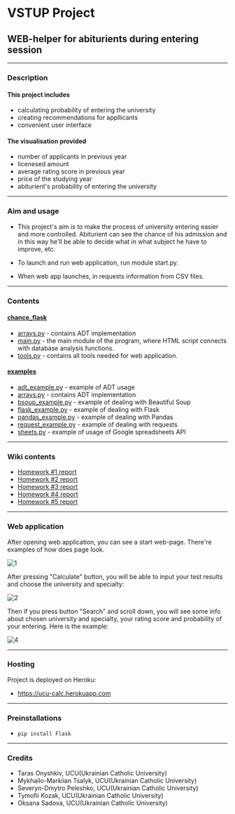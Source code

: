 # VSTUP Project
## WEB-helper for abiturients during entering session
***
### Description
#### This project includes
* calculating probability of entering the university
* creating recommendations for appllicants
* convenient user interface

#### The visualisation provided
* number of applicants in previous year
* licenesed amount
* average rating score in previous year
* price of the studying year
* abiturient's probability of entering the university
***
### Aim and usage
* This project's aim is to make the process of university entering easier and more controlled. Abiturient can see the chance of his admission and in this way he'll be able to decide what in what subject he have to improve, etc.

* To launch and run web application, run module start.py.
* When web app launches, in requests information from CSV files.
***
### Contents
#### [chance_flask](https://github.com/Tsalyk/vstup_project/tree/main/chance_flask)
* [arrays.py](https://github.com/Tsalyk/vstup_project/blob/main/chance_flask/arrays.py) - contains ADT implementation
* [main.py](https://github.com/Tsalyk/vstup_project/blob/main/chance_flask/main.py) - the main module of the program, where HTML script connects with database analysis functions.
* [tools.py](https://github.com/Tsalyk/vstup_project/blob/main/chance_flask/tools.py) - contains all tools needed for web application.
#### [examples](https://github.com/Tsalyk/vstup_project/tree/main/examples)
* [adt_example.py](https://github.com/Tsalyk/vstup_project/blob/main/examples/adt_example.py) - example of ADT usage
* [arrays.py](https://github.com/Tsalyk/vstup_project/blob/main/examples/arrays.py) - contains ADT implementation
* [bsoup_example.py](https://github.com/Tsalyk/vstup_project/blob/main/examples/bsoup_example.py) - example of dealing with Beautiful Soup
* [flask_example.py](https://github.com/Tsalyk/vstup_project/blob/main/examples/flask_example.py) - example of dealing with Flask
* [pandas_example.py](https://github.com/Tsalyk/vstup_project/blob/main/examples/pandas_example.py) - example of dealing with Pandas
* [request_example.py](https://github.com/Tsalyk/vstup_project/blob/main/examples/request_example.py) - example of dealing with requests
* [sheets.py](https://github.com/Tsalyk/vstup_project/blob/main/examples/sheets.py) - example of usage of Google spreadsheets API
***
### Wiki contents
* [Homework #1 report](https://github.com/Tsalyk/vstup_project/wiki/1.-%D0%A0%D0%B5%D0%B7%D1%83%D0%BB%D1%8C%D1%82%D0%B0%D1%82%D0%B8-%D0%B2%D0%B8%D0%BA%D0%BE%D0%BD%D0%B0%D0%BD%D0%BD%D1%8F-%D0%B4%D0%BE%D0%BC%D0%B0%D1%88%D0%BD%D1%8C%D0%BE%D0%B3%D0%BE-%D0%B7%D0%B0%D0%B2%D0%B4%D0%B0%D0%BD%D0%BD%D1%8F-%E2%84%961)
* [Homework #2 report](https://github.com/Tsalyk/vstup_project/wiki/2.-%D0%A0%D0%B5%D0%B7%D1%83%D0%BB%D1%8C%D1%82%D0%B0%D1%82%D0%B8-%D0%B2%D0%B8%D0%BA%D0%BE%D0%BD%D0%B0%D0%BD%D0%BD%D1%8F-%D0%B4%D0%BE%D0%BC%D0%B0%D1%88%D0%BD%D1%8C%D0%BE%D0%B3%D0%BE-%D0%B7%D0%B0%D0%B2%D0%B4%D0%B0%D0%BD%D0%BD%D1%8F-%E2%84%962)
* [Homework #3 report](https://github.com/Tsalyk/vstup_project/wiki/3.-%D0%A0%D0%B5%D0%B7%D1%83%D0%BB%D1%8C%D1%82%D0%B0%D1%82%D0%B8-%D0%B2%D0%B8%D0%BA%D0%BE%D0%BD%D0%B0%D0%BD%D0%BD%D1%8F-%D0%B4%D0%BE%D0%BC%D0%B0%D1%88%D0%BD%D1%8C%D0%BE%D0%B3%D0%BE-%D0%B7%D0%B0%D0%B2%D0%B4%D0%B0%D0%BD%D0%BD%D1%8F-%E2%84%963)
* [Homework #4 report](https://github.com/Tsalyk/vstup_project/wiki/4.-%D0%A0%D0%B5%D0%B7%D1%83%D0%BB%D1%8C%D1%82%D0%B0%D1%82%D0%B8-%D0%B2%D0%B8%D0%BA%D0%BE%D0%BD%D0%B0%D0%BD%D0%BD%D1%8F-%D0%B4%D0%BE%D0%BC%D0%B0%D1%88%D0%BD%D1%8C%D0%BE%D0%B3%D0%BE-%D0%B7%D0%B0%D0%B2%D0%B4%D0%B0%D0%BD%D0%BD%D1%8F-%E2%84%964)
* [Homework #5 report](https://github.com/Tsalyk/vstup_project/wiki/5.-%D0%A0%D0%B5%D0%B7%D1%83%D0%BB%D1%8C%D1%82%D0%B0%D1%82%D0%B8-%D0%B2%D0%B8%D0%BA%D0%BE%D0%BD%D0%B0%D0%BD%D0%BD%D1%8F-%D0%B4%D0%BE%D0%BC%D0%B0%D1%88%D0%BD%D1%8C%D0%BE%D0%B3%D0%BE-%D0%B7%D0%B0%D0%B2%D0%B4%D0%B0%D0%BD%D0%BD%D1%8F-%E2%84%965)
***
### Web application
After opening web application, you can see a start web-page. There're examples of how does page look.


![1](https://user-images.githubusercontent.com/74105219/118358297-d5137780-b586-11eb-97f2-adfa68619f38.jpg)




After pressing "Calculate" button, you will be able to input your test results and choose the university and specialty:


![2](https://user-images.githubusercontent.com/74105219/118358382-32a7c400-b587-11eb-9879-04469ecaf47b.jpg)




Then if you press button "Search" and scroll down, you will see some info about chosen university and specialty, your rating score and probability of your entering. Here is the example:


![4](https://user-images.githubusercontent.com/74105219/118358478-a1851d00-b587-11eb-8805-9fbd21ddd973.jpg)

***
### Hosting
Project is deployed on Heroku:
* https://ucu-calc.herokuapp.com
***
### Preinstallations
* <code>pip install Flask</code>
***
### Credits
* Taras Onyshkiv, UCU(Ukrainian Catholic University)
* Mykhailo-Markiian Tsalyk, UCU(Ukrainian Catholic University)
* Severyn-Dmytro Peleshko, UCU(Ukrainian Catholic University)
* Tymofii Kozak, UCU(Ukrainian Catholic University)
* Oksana Sadova, UCU(Ukrainian Catholic University)

